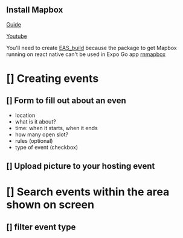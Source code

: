 ## Install Mapbox
[Guide](https://blog.logrocket.com/building-custom-maps-react-native-mapbox/)

[Youtube](https://www.youtube.com/watch?v=C6b-TXFtJDs&t=3s)

You'll need to create [EAS_build](https://docs.expo.dev/develop/development-builds/create-a-build/) because the package to get Mapbox running on react native can't be used in Expo Go app [rnmapbox](https://www.npmjs.com/package/@rnmapbox/maps?activeTab=readme#expo-support:~:text=Expo%20Support,dev%20clients.)


# [] Creating events
## [] Form to fill out about an even
- location
- what is it about?
- time: when it starts, when it ends
- how many open slot?
- rules (optional)
- type of event (checkbox)

## [] Upload picture to your hosting event


# [] Search events within the area shown on screen

## [] filter event type
